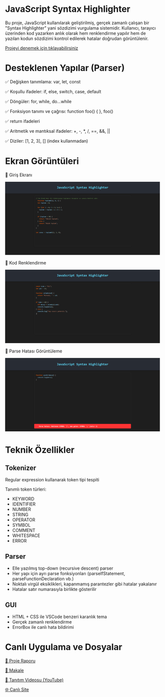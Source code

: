 # JavaScript Syntax Highlighter

Bu proje, JavaScript kullanılarak geliştirilmiş, gerçek zamanlı çalışan bir "Syntax Highlighter" yani sözdizimi vurgulama sistemidir. Kullanıcı, tarayıcı üzerinden kod yazarken anlık olarak hem renklendirme yapılır hem de yazılan kodun sözdizimi kontrol edilerek hatalar doğrudan görüntülenir.

[
Projeyi denemek için tıklayabilirsiniz](https://samierz.github.io/Syntax-Higlighter/)

# Desteklenen Yapılar (Parser)

✅ Değişken tanımlama: var, let, const

✅ Koşullu ifadeler: if, else, switch, case, default

✅ Döngüler: for, while, do...while

✅ Fonksiyon tanımı ve çağrısı: function foo() { }, foo()

✅ return ifadeleri

✅ Aritmetik ve mantıksal ifadeler: +, -, *, /, ==, &&, ||

✅ Diziler: [1, 2, 3], [] (index kullanmadan)



 # Ekran Görüntüleri

🔹 Giriş Ekranı

![Oyun Ekranı](img/ss1.png)


🔹 Kod Renklendirme

![Oyun Ekranı](img/ss2.png)



🔹 Parse Hatası Görüntüleme

![Oyun Ekranı](img/ss3.png)

# Teknik Özellikler

## Tokenizer

Regular expression kullanarak token tipi tespiti

Tanımlı token türleri:

- KEYWORD
- IDENTIFIER
- NUMBER
- STRING
- OPERATOR
- SYMBOL
- COMMENT
- WHITESPACE
- ERROR

## Parser

- Elle yazılmış top-down (recursive descent) parser
- Her yapı için ayrı parse fonksiyonları (parseIfStatement, parseFunctionDeclaration vb.)
- Noktalı virgül eksiklikleri, kapanmamış parantezler gibi hatalar yakalanır
- Hatalar satır numarasıyla birlikte gösterilir

## GUI

- HTML + CSS ile VSCode benzeri karanlık tema
- Gerçek zamanlı renklendirme
- ErrorBox ile canlı hata bildirimi

# Canlı Uygulama ve Dosyalar


[📖 Proje Raporu](https://github.com/Samierz/Syntax-Higlighter/blob/main/proje%20raporu.pdf)

[📄 Makale](https://medium.com/@samierznc/real-time-syntax-highlighter-leksikal-analiz-ve-parsing-ile-kod-renklendirme-6ea509368121)

[🎥 Tanıtım Videosu (YouTube)](https://ornek-site.com)

[🌐 Canlı Site ](https://samierz.github.io/Syntax-Higlighter/)













